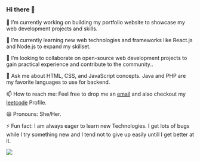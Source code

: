 ### Hi there 👋
🔭 I’m currently working on building my portfolio website to showcase my web development projects and skills.

🌱 I’m currently learning new web technologies and frameworks like React.js and Node.js to expand my skillset.

👯 I’m looking to collaborate on open-source web development projects to gain practical experience and contribute to the community..

💬 Ask me about HTML, CSS, and JavaScript concepts. Java and PHP are my favorite languages to use for backend.

📫 How to reach me: Feel free to drop me an [email](mailto:hellypatel.1104@gmail.com) and also checkout my [leetcode](https://leetcode.com/helly_patel/) Profile.

😄 Pronouns: She/Her.

⚡ Fun fact: I am always eager to learn new Technologies. I get lots of bugs while I try something new and I tend not to give up easily untill I get better at it.




[![](https://github-readme-stats.vercel.app/api/top-langs/?username=hellypatel103&layout=compact)](https://github.com/hellypatel103)
